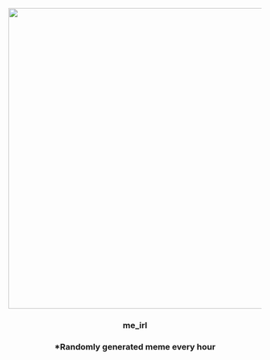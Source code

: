 <p align="center">
        <img src="https://i.redd.it/rr1f52hqe3c91.jpg" width="600" height="600">
        </p>
        <h3 align="center">me_irl</h3>
        <h3 align="center">*Randomly generated meme every hour</h3>
    